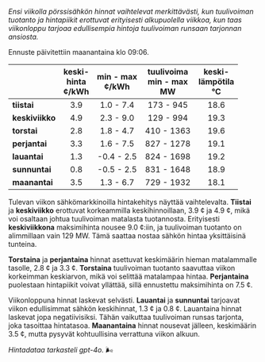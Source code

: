 *Ensi viikolla pörssisähkön hinnat vaihtelevat merkittävästi, kun tuulivoiman tuotanto ja hintapiikit erottuvat erityisesti alkupuolella viikkoa, kun taas viikonloppu tarjoaa edullisempia hintoja tuulivoiman runsaan tarjonnan ansiosta.*

Ennuste päivitettiin maanantaina klo 09:06.

|               | keski-<br>hinta<br>¢/kWh | min - max<br>¢/kWh | tuulivoima<br>min - max<br>MW | keski-<br>lämpötila<br>°C |
|:-------------|:----------------:|:----------------:|:-------------:|:-------------:|
| **tiistai**  |        3.9        |      1.0 - 7.4      |     173 - 945     |      18.6      |
| **keskiviikko** |      4.9        |      2.3 - 9.0      |     129 - 994     |      19.3      |
| **torstai**  |        2.8        |      1.8 - 4.7      |    410 - 1363     |      19.6      |
| **perjantai**|        3.3        |      1.6 - 7.5      |    827 - 1278     |      19.1      |
| **lauantai** |        1.3        |    -0.4 - 2.5     |    824 - 1698     |      19.2      |
| **sunnuntai**|        0.8        |    -0.5 - 2.5     |    831 - 1648     |      18.9      |
| **maanantai**|        3.5        |      1.3 - 6.7      |    729 - 1932     |      18.1      |

Tulevan viikon sähkömarkkinoilla hintakehitys näyttää vaihtelevalta. **Tiistai** ja **keskiviikko** erottuvat korkeammilla keskihinnoillaan, 3.9 ¢ ja 4.9 ¢, mikä voi osaltaan johtua tuulivoiman matalasta tuotannosta. Erityisesti **keskiviikkona** maksimihinta nousee 9.0 ¢:iin, ja tuulivoiman tuotanto on alimmillaan vain 129 MW. Tämä saattaa nostaa sähkön hintaa yksittäisinä tunteina.

**Torstaina** ja **perjantaina** hinnat asettuvat keskimäärin hieman matalammalle tasolle, 2.8 ¢ ja 3.3 ¢. **Torstaina** tuulivoiman tuotanto saavuttaa viikon korkeimman keskiarvon, mikä voi selittää matalampaa hintaa. **Perjantaina** puolestaan hintapiikit voivat yllättää, sillä ennustettu maksimihinta on 7.5 ¢.

Viikonloppuna hinnat laskevat selvästi. **Lauantai** ja **sunnuntai** tarjoavat viikon edullisimmat sähkön keskihinnat, 1.3 ¢ ja 0.8 ¢. Lauantaina hinnat laskevat jopa negatiivisiksi. Tähän vaikuttaa tuulivoiman runsas tarjonta, joka tasoittaa hintatasoa. **Maanantaina** hinnat nousevat jälleen, keskimäärin 3.5 ¢, mutta pysyvät kohtuullisina verrattuna viikon alkuun.

*Hintadataa tarkasteli gpt-4o.* 🌬️
